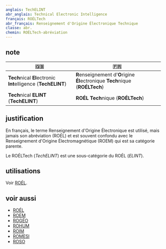 ```yaml
---
anglais: TechELINT
abr_anglais: Technical Electronic Intelligence
français: ROÉLTech
abr_français: Renseignement d'Origine Électronique Technique
classe: abr.
chemin: ROÉLTech-abréviation
---
```

## note

🇬🇧 | 🇫🇷
---|---
**Tech**nical **El**ectronic **Int**elligence (**TechELINT**) | **R**enseignement d'**O**rigine **Él**ectronique **Tech**nique (**ROÉLTech**)
**Tech**nical **ELINT** (**TechELINT**) | **ROÉL** **Tech**nique (**ROÉLTech**)

## justification

En français, le terme Renseignement d'Origine Électronique est utilisé, mais jamais son abréviation (ROÉL) et est souvent confondu avec le Renseignement d'Origine Électromagnétique (ROEM) qui est sa catégorie parente.

Le ROÉLTech (_TechELINT_) est une sous-catégorie du ROÉL (_ELINT_).

## utilisations

Voir [ROÉL](ROÉL-abréviation.html).

## voir aussi

- [ROÉL](ROÉL-abréviation.html)
- [ROEM](ROEM-abréviation.html)
- [ROGÉO](ROGÉO-abréviation.html)
- [ROHUM](ROHUM-abréviation.html)
- [ROIM](ROIM-abréviation.html)
- [ROMESI](ROMESI-abréviation.html)
- [ROSO](ROSO-abréviation.html)
